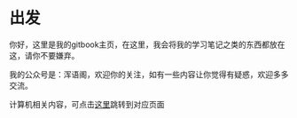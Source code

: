 # 出发

你好，这里是我的gitbook主页，在这里，我会将我的学习笔记之类的东西都放在这，请你不要嫌弃。

我的公众号是：浑语阁，欢迎你的关注，如有一些内容让你觉得有疑惑，欢迎多多交流。

计算机相关内容，可点击[这里](https://xu-an.gitbook.io/sec/)跳转到对应页面

